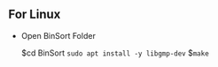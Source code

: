 ## For Linux
- Open BinSort Folder

  $cd BinSort ```sudo apt install -y libgmp-dev```
  $```make```
